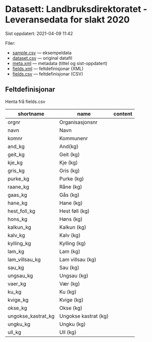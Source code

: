 # Datasett: Landbruksdirektoratet - Leveransedata for slakt 2020
 Sist oppdatert: 2021-04-09 11:42

 Filer:
 - [sample.csv](sample.csv) — eksempeldata
 - [dataset.csv](dataset.csv) — original datafil
 - [meta.xml](meta.xml) — metadata (tittel og sist-oppdatert)
 - [fields.xml](fields.xml) — feltdefinisjonar (XML)
 - [fields.csv](fields.csv) — feltdefinisjonar (CSV)


## Feltdefinisjonar
Henta frå fields.csv

| shortname | name | content |
| --- | --- | --- |
| orgnr | Organisasjonsnr |  |
| navn | Navn |  |
| komnr | Kommunenr |  |
| and_kg | And(kg) |  |
| geit_kg | Geit (kg) |  |
| kje_kg | Kje (kg) |  |
| gris_kg | Gris (kg) |  |
| purke_kg | Purke (kg) |  |
| raane_kg | Råne (kg) |  |
| gaas_kg | Gås (kg) |  |
| hane_kg | Hane (kg) |  |
| hest_foll_kg | Hest føll (kg) |  |
| hons_kg | Høns (kg) |  |
| kalkun_kg | Kalkun (kg) |  |
| kalv_kg | Kalv (kg) |  |
| kylling_kg | Kylling (kg) |  |
| lam_kg | Lam (kg) |  |
| lam_villsau_kg | Lam villsau (kg) |  |
| sau_kg | Sau (kg) |  |
| ungsau_kg | Ungsau (kg) |  |
| vaer_kg | Vær (kg) |  |
| ku_kg | Ku (kg) |  |
| kvige_kg | Kvige (kg) |  |
| okse_kg | Okse (kg) |  |
| ungokse_kastrat_kg | Ungokse kastrat (kg) |  |
| ungku_kg | Ungku (kg) |  |
| ull_kg | Ull (kg) |  |

